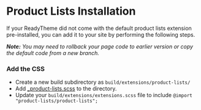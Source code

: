 # Product Lists Installation

If your ReadyTheme did not come with the default product lists extension pre-installed, you can add it to your site by performing the following steps.

_**Note:** You may need to rollback your page code to earlier version or copy the default code from a new branch._

### Add the CSS
- Create a new build subdirectory as `build/extensions/product-lists/`
- Add [_product-lists.scss](_product-lists.scss) to the directory.
- Update your `build/extensions/extensions.scss` file to include `@import "product-lists/product-lists";`
